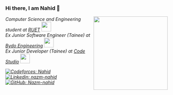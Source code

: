### Hi there, I am Nahid 👋
<img align='right' src="https://media.giphy.com/media/lq4OYg1yffhDdrnL39/giphy.gif" width="230">
<p><em>Computer Science and Engineering student at <a href="https://www.ruet.ac.bd/">RUET</a> <img src="https://media.giphy.com/media/fYSnHlufseco8Fh93Z/giphy.gif" width="30">
 </br>Ex Junior Software Engineer (Tainee) at <a href="http://www.bydoengineering.com/"> Bydo Engineering</a>
 <img src="https://media.giphy.com/media/WUlplcMpOCEmTGBtBW/giphy.gif" width="30">
 </br>Ex Junior Developer (Tainee) at <a href="#"> Code Studio</a>
 <img src="https://media.giphy.com/media/WUlplcMpOCEmTGBtBW/giphy.gif" width="30"> </br>

[![Codeforces: Nahid](https://img.shields.io/badge/-Nahid-blue?style=flat-square&logo=Codeforces&logoColor=white&link=https://codeforces.com/profile/Nahid)](https://codeforces.com/profile/Nahid)
[![Linkedin: nazm-nahid](https://img.shields.io/badge/-nazm\-nahid-blue?style=flat-square&logo=Linkedin&logoColor=white&link=https://www.linkedin.com/in/nazm-nahid/)](https://www.linkedin.com/in/nazm-nahid)
[![GitHub: Nazm-nahid](https://img.shields.io/github/followers/Nazm-nahid?label=follow&style=social)](https://github.com/Nazm-nahid)




